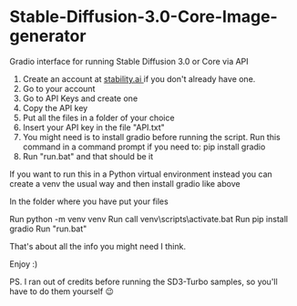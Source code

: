 # Stable-Diffusion-3.0-Core-Image-generator
Gradio interface for running Stable Diffusion 3.0 or Core via API

1.  Create an account at [stability.ai ](https://platform.stability.ai/) if you don't already have one.
2.  Go to your account
3.  Go to API Keys and create one
4.  Copy the API key
5.  Put all the files in a folder of your choice
6.  Insert your API key in the file "API.txt"
7.  You might need is to install gradio before running the script. Run this command in a command prompt if you need to:
      pip install gradio
8.  Run "run.bat" and that should be it

If you want to run this in a Python virtual environment instead you can create a venv the usual way and then install gradio like above

In the folder where you have put your files

Run python -m venv venv
Run call venv\scripts\activate.bat
Run pip install gradio
Run "run.bat"

That's about all the info you might need I think.

Enjoy :)

PS. I ran out of credits before running the SD3-Turbo samples, so you'll have to do them yourself 😉
